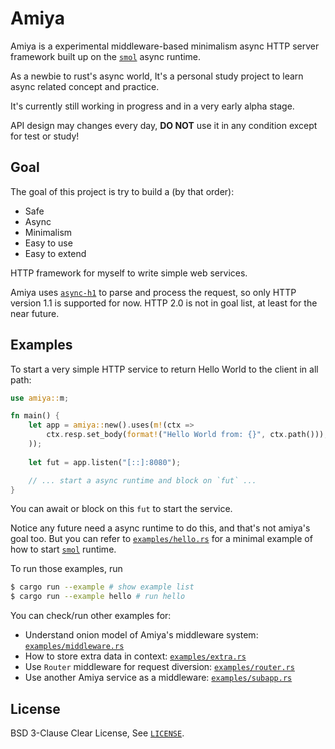 # Amiya

Amiya is a experimental middleware-based minimalism async HTTP server framework built up on the
[`smol`] async runtime.

As a newbie to rust's async world, It's a personal study project to learn async related concept
and practice.

It's currently still working in progress and in a very early alpha stage.

API design may changes every day, **DO NOT** use it in any condition except for test or study!

## Goal

The goal of this project is try to build a (by that order):

- Safe
- Async
- Minimalism
- Easy to use
- Easy to extend

HTTP framework for myself to write simple web services.

Amiya uses [`async-h1`] to parse and process the request, so only HTTP version 1.1 is supported
for now. HTTP 2.0 is not in goal list, at least for the near future.

## Examples

To start a very simple HTTP service to return Hello World to the client in all path:

```rust
use amiya::m;

fn main() {
    let app = amiya::new().uses(m!(ctx =>
        ctx.resp.set_body(format!("Hello World from: {}", ctx.path()));
    ));
    
    let fut = app.listen("[::]:8080");

    // ... start a async runtime and block on `fut` ...
}
```

You can await or block on this `fut` to start the service.

Notice any future need a async runtime to do this, and that's not amiya's goal too. But you
can refer to [`examples/hello.rs`] for a minimal example of how to start [`smol`] runtime.

To run those examples, run

```bash
$ cargo run --example # show example list
$ cargo run --example hello # run hello
```

You can check/run other examples for:

- Understand onion model of Amiya's middleware system: [`examples/middleware.rs`]
- How to store extra data in context: [`examples/extra.rs`]
- Use `Router` middleware for request diversion: [`examples/router.rs`]
- Use another Amiya service as a middleware: [`examples/subapp.rs`]

## License

BSD 3-Clause Clear License, See [`LICENSE`].

[`smol`]: https://github.com/stjepang/smol
[`async-h1`]: https://github.com/http-rs/async-h1
[`examples/hello.rs`]: https://github.com/7sDream/amiya/blob/master/examples/hello.rs
[`examples/middleware.rs`]: https://github.com/7sDream/amiya/blob/master/examples/middleware.rs
[`examples/extra.rs`]: https://github.com/7sDream/amiya/blob/master/examples/extra.rs
[`examples/router.rs`]: https://github.com/7sDream/amiya/blob/master/examples/router.rs
[`examples/subapp.rs`]: https://github.com/7sDream/amiya/blob/master/examples/subapp.rs
[`LICENSE`]: https://github.com/7sDream/amiya/blob/master/LICENSE
